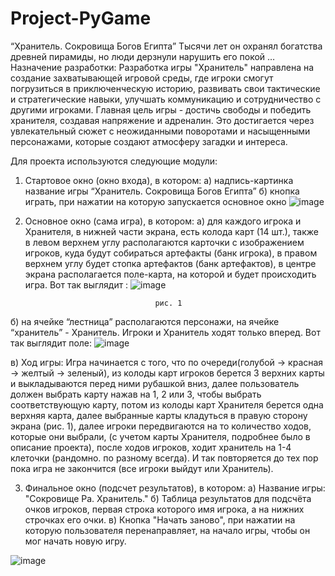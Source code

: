 # Project-PyGame
“Хранитель. Сокровища Богов Египта” 
Тысячи лет он охранял богатства древней пирамиды, но люди дерзнули нарушить его покой …
Назначение разработки:
Разработка игры "Хранитель" направлена на создание захватывающей игровой среды, где игроки смогут погрузиться в приключенческую историю, развивать свои тактические и стратегические навыки, улучшать коммуникацию и сотрудничество с другими игроками. Главная цель игры - достичь свободы и победить хранителя, создавая напряжение и адреналин. Это достигается через увлекательный сюжет с неожиданными поворотами и насыщенными персонажами, которые создают атмосферу загадки и интереса.

Для проекта используются следующие модули:
1. Стартовое окно (окно входа), в котором:
а) надпись-картинка название игры “Хранитель. Сокровища Богов Египта”
б) кнопка играть, при нажатии на которую запускается основное окно
![image](https://github.com/marathedziov/Project-PyGame/assets/151550733/34351e6a-e695-4707-afc6-d5ee0b3a4641)

3. Основное окно (сама игра), в котором:
а) для каждого игрока и Хранителя, в нижней части экрана, есть колода карт (14 шт.), также в левом верхнем углу располагаются карточки с изображением игроков, куда будут собираться артефакты (банк игрока), в правом 
верхнем углу будет стопка артефактов (банк артефактов), в центре экрана располагается поле-карта, на которой и будет происходить игра. Вот так выглядит :
![image](https://github.com/marathedziov/Project-PyGame/assets/151550733/531e29c7-ca6f-4b87-af1b-65167fbb819d)


									рис. 1
б) на ячейке “лестница” располагаются персонажи, на ячейке “хранитель” - Хранитель. Игроки и Хранитель ходят только вперед. 
Вот так выглядит поле:
![image](https://github.com/marathedziov/Project-PyGame/assets/151550733/4cfa9f5f-53c4-49ef-884d-4b11893c8431)

в) Ход игры: Игра начинается с того, что по очереди(голубой → красная → желтый → зеленый), из колоды карт игроков берется 3 верхних карты и выкладываются перед ними рубашкой вниз, далее пользователь должен выбрать карту нажав на 1, 2 или 3, чтобы выбрать соответствующую карту, потом из колоды карт Хранителя берется одна верхняя карта, далее выбранные карты кладуться в правую сторону экрана (рис. 1), далее игроки передвигаются на то количество ходов, которые они выбрали, (с учетом карты Хранителя, подробнее было в описание проекта), после ходов игроков, ходит хранитель на 1-4 клеточки (рандомно. по разному всегда). И так повторяется до тех пор пока игра не закончится (все игроки выйдут или Хранитель).


3. Финальное окно (подсчет результатов), в котором:
а) Название игры: "Сокровище Ра. Хранитель."                                                б) Таблица результатов для подсчёта очков игроков, первая строка которого имя игрока, а на нижних строчках его очки. 
в) Кнопка "Начать заново", при нажатии на которую пользователя перенаправляет, на начало игры, чтобы он мог начать новую игру.

![image](https://github.com/marathedziov/Project-PyGame/assets/151550733/b84d3489-50d6-4547-9aaa-c268bbabbfe1)

